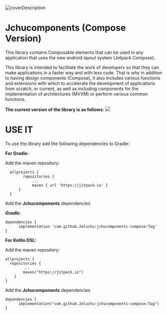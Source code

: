﻿


![coverDescription](cover)

# Jchucomponents (Compose Version)
This library contains Composable elements that can be used in any application that uses the new android layout system (Jetpack Compose).

This library is intended to facilitate the work of developers so that they can make applications in a faster way and with less code. That is why in addition to having design components (Compose), it also includes various functions and extensions with which to accelerate the development of applications from scratch, or current, as well as including components for the implementation of architectures (MVVM) or perform various common functions.

**The current version of the library is as follows:** 
[![](https://jitpack.io/v/Jeluchu/jchucomponents-compose.svg)](https://jitpack.io/#Jeluchu/jchucomponents-compose)

# USE IT

To use the library add the following dependencies to Gradle:

**For Gradle:**

Add the maven repository:
  >
      allprojects {
		    repositories {
			    ...
			    maven { url 'https://jitpack.io' }
    	  }
      }


Add the **Jchucomponents** dependencies 

***Gradle:***
  >
    dependencies {
          implementation 'com.github.Jeluchu:jchucomponents-compose:Tag'
    }

**For Kotlin DSL:**

Add the maven repository:

    allprojects {  
      repositories {  
		    ...
            maven("https://jitpack.io")  
        }  
    }
    
Add the **Jchucomponents** dependencies 

  >
    dependencies {
          implementation("com.github.Jeluchu:jchucomponents-compose:Tag")
    }

